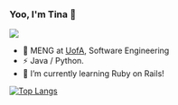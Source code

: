 ### Yoo, I'm Tina 👋
<a title="github" target="_blank" href="https://github.com/TinaWang98"><img src="https://img.shields.io/badge/dynamic/json?color=FF0000&label=github&query=%24.data.totalSubs&suffix=followers&url=https%3A%2F%2Fapi.spencerwoo.com%2Fsubstats%2F%3Fsource%3Dgithub%26queryKey%3DTinaWang98" ></a>

- 🍻 MENG at [UofA](https://www.ualberta.ca), Software Engineering
- ⚡ Java / Python.
- 🌱 I’m currently learning Ruby on Rails!

[![Top Langs](https://github-readme-stats.vercel.app/api/top-langs/?username=anuraghazra&layout=compact&theme=vue-dark)](https://github.com/TinaWang98)



<!--
**TinaWang98/TinaWang98** is a ✨ _special_ ✨ repository because its `README.md` (this file) appears on your GitHub profile.
<div align="center"><img src="https://raw.githubusercontent.com/Achuan-2/Achuan-2/main/assets/github-contribution-grid-snake.svg" ></div>
Here are some ideas to get you started:

<div>
    <img  src="https://github-readme-streak-stats.herokuapp.com/?user=TinaWang98" />
</div>
- 🔭 I’m currently working on ...
- 🌱 I’m currently learning ...
- 👯 I’m looking to collaborate on ...
- 🤔 I’m looking for help with ...
- 💬 Ask me about ...
- 📫 How to reach me: ...
- 😄 Pronouns: ...
- ⚡ Fun fact: ...
-->

